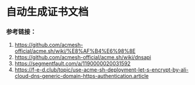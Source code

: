 # 自动生成证书文档

### 参考链接：

1. https://github.com/acmesh-official/acme.sh/wiki/%E8%AF%B4%E6%98%8E
2. https://github.com/acmesh-official/acme.sh/wiki/dnsapi
3. https://segmentfault.com/a/1190000020031592
4. https://f-e-d.club/topic/use-acme-sh-deployment-let-s-encrypt-by-ali-cloud-dns-generic-domain-https-authentication.article